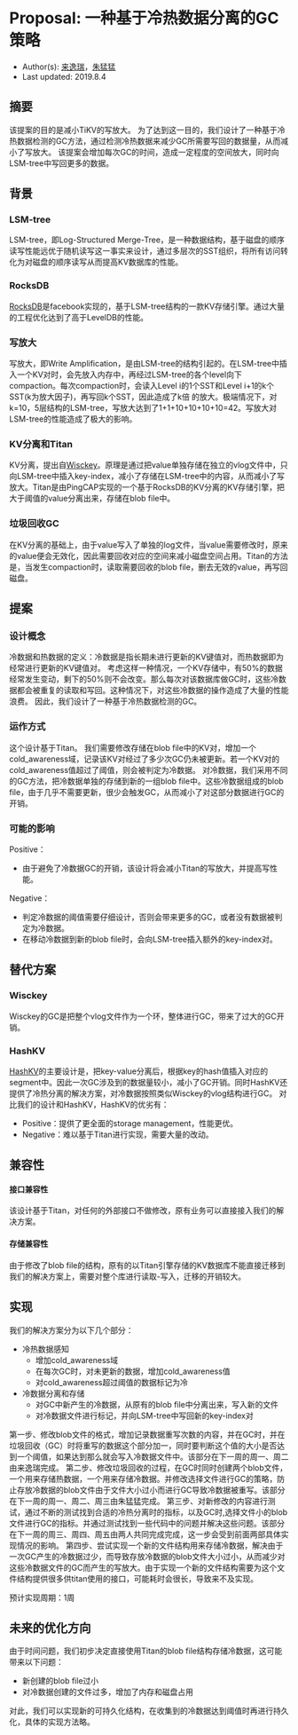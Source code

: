 # Proposal: 一种基于冷热数据分离的GC策略

- Author(s):  [来逸瑞](https://github.com/wangshuil)，[朱猛猛](https://github.com/zhumeng98)
- Last updated:  2019.8.4

## 摘要

该提案的目的是减小TiKV的写放大。
为了达到这一目的，我们设计了一种基于冷热数据检测的GC方法，通过检测冷热数据来减少GC所需要写回的数据量，从而减小了写放大。
该提案会增加每次GC的时间，造成一定程度的空间放大，同时向LSM-tree中写回更多的数据。

## 背景

### LSM-tree
LSM-tree，即Log-Structured Merge-Tree，是一种数据结构，基于磁盘的顺序读写性能远优于随机读写这一事实来设计，通过多层次的SST组织，将所有访问转化为对磁盘的顺序读写从而提高KV数据库的性能。

### RocksDB
[RocksDB](https://github.com/facebook/rocksdb)是facebook实现的，基于LSM-tree结构的一款KV存储引擎。通过大量的工程优化达到了高于LevelDB的性能。

### 写放大
写放大，即Write Amplification，是由LSM-tree的结构引起的。在LSM-tree中插入一个KV对时，会先放入内存中，再经过LSM-tree的各个level向下compaction。每次compaction时，会读入Level i的1个SST和Level i+1的k个SST(k为放大因子)，再写回k个SST，因此造成了k倍 的放大。极端情况下，对k=10，5层结构的LSM-tree，写放大达到了1+1+10+10+10+10=42。写放大对LSM-tree的性能造成了极大的影响。

### KV分离和Titan
KV分离，提出自[Wisckey](https://www.usenix.org/system/files/conference/fast16/fast16-papers-lu.pdf)。原理是通过把value单独存储在独立的vlog文件中，只向LSM-tree中插入key-index，减小了存储在LSM-tree中的内容，从而减小了写放大。Titan是由PingCAP实现的一个基于RocksDB的KV分离的KV存储引擎，把大于阈值的value分离出来，存储在blob file中。

### 垃圾回收GC
在KV分离的基础上，由于value写入了单独的log文件，当value需要修改时，原来的value便会无效化，因此需要回收对应的空间来减小磁盘空间占用。Titan的方法是，当发生compaction时，读取需要回收的blob file，删去无效的value，再写回磁盘。


## 提案

### 设计概念
冷数据和热数据的定义：冷数据是指长期未进行更新的KV键值对，而热数据即为经常进行更新的KV键值对。
考虑这样一种情况，一个KV存储中，有50%的数据经常发生变动，剩下的50%则不会改变。那么每次对该数据库做GC时，这些冷数据都会被重复的读取和写回。这种情况下，对这些冷数据的操作造成了大量的性能浪费。
因此，我们设计了一种基于冷热数据检测的GC。

### 运作方式
这个设计基于Titan。
我们需要修改存储在blob file中的KV对，增加一个cold_awareness域，记录该KV对经过了多少次GC仍未被更新。若一个KV对的cold_awareness值超过了阈值，则会被判定为冷数据。
对冷数据，我们采用不同的GC方法，把冷数据单独的存储到新的一组blob file中。这些冷数据组成的blob file，由于几乎不需要更新，很少会触发GC，从而减小了对这部分数据进行GC的开销。

### 可能的影响
Positive：
+ 由于避免了冷数据GC的开销，该设计将会减小Titan的写放大，并提高写性能。

Negative：
+ 判定冷数据的阈值需要仔细设计，否则会带来更多的GC，或者没有数据被判定为冷数据。
+ 在移动冷数据到新的blob file时，会向LSM-tree插入额外的key-index对。


## 替代方案

### Wisckey
Wisckey的GC是把整个vlog文件作为一个环，整体进行GC，带来了过大的GC开销。

### HashKV
[HashKV](https://www.usenix.org/conference/atc18/presentation/chan)的主要设计是，把key-value分离后，根据key的hash值插入对应的segment中。因此一次GC涉及到的数据量较小，减小了GC开销。同时HashKV还提供了冷热分离的解决方案，对冷数据按照类似Wisckey的vlog结构进行GC。
对比我们的设计和HashKV，HashKV的优劣有：
+ Positive：提供了更全面的storage management，性能更优。
+ Negative：难以基于Titan进行实现，需要大量的改动。

## 兼容性
#### 接口兼容性
该设计基于Titan，对任何的外部接口不做修改，原有业务可以直接接入我们的解决方案。

#### 存储兼容性
由于修改了blob file的结构，原有的以Titan引擎存储的KV数据库不能直接迁移到我们的解决方案上，需要对整个库进行读取-写入，迁移的开销较大。


## 实现

我们的解决方案分为以下几个部分：
+ 冷热数据感知
    + 增加cold_awareness域
    + 在每次GC时，对未更新的数据，增加cold_awareness值
    + 对cold_awareness超过阈值的数据标记为冷
+ 冷数据分离和存储
    + 对GC中新产生的冷数据，从原有的blob file中分离出来，写入新的文件
    + 对冷数据文件进行标记，并向LSM-tree中写回新的key-index对

第一步、修改blob文件的格式，增加记录数据重写次数的内容，并在GC时，并在垃圾回收（GC）时将重写的数据这个部分加一，同时要判断这个值的大小是否达到一个阈值，如果达到那么就会写入冷数据文件中。该部分在下一周的周一、周二由来逸瑞完成。
第二步、修改垃圾回收的过程，在GC时同时创建两个blob文件，一个用来存储热数据，一个用来存储冷数据。并修改选择文件进行GC的策略，防止存放冷数据的blob文件由于文件大小过小而进行GC导致冷数据被重写。该部分在下一周的周一、周二、周三由朱猛猛完成。
第三步、对新修改的内容进行测试，通过不断的测试找到合适的冷热分离时的指标，以及GC时,选择文件小的blob文件进行GC的指标。并通过测试找到一些代码中的问题并解决这些问题。该部分在下一周的周三、周四、周五由两人共同完成完成，这一步会受到前面两部具体实现情况的影响。
第四步、尝试实现一个新的文件结构用来存储冷数据，解决由于一次GC产生的冷数据过少，而导致存放冷数据的blob文件大小过小，从而减少对这些冷数据文件的GC而产生的写放大。由于实现一个新的文件结构需要为这个文件结构提供很多供titan使用的接口，可能耗时会很长，导致来不及实现。

预计实现周期：1周

## 未来的优化方向

由于时间问题，我们初步决定直接使用Titan的blob file结构存储冷数据，这可能带来以下问题：
+ 新创建的blob file过小
+ 对冷数据创建的文件过多，增加了内存和磁盘占用

对此，我们可以实现新的可持久化结构，在收集到的冷数据达到阈值时再进行持久化，具体的实现方法略。

